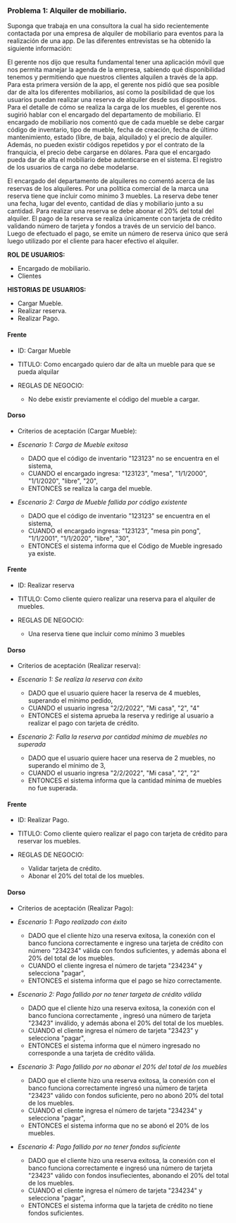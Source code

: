 ### Problema 1: Alquiler de mobiliario.
Suponga que trabaja en una consultora la cual ha sido recientemente contactada por una empresa de alquiler de mobiliario para eventos para la realización de una app.
De las diferentes entrevistas se ha obtenido la siguiente información:

El gerente nos dijo que resulta fundamental tener una aplicación móvil que nos permita manejar la agenda de la empresa, sabiendo qué disponibilidad tenemos y permitiendo que nuestros clientes alquilen a través de la app. Para esta primera versión de la app, el gerente nos pidió que sea posible dar de alta los diferentes mobiliarios, así como la posibilidad de que los usuarios puedan realizar una reserva de alquiler desde sus dispositivos. Para el detalle de cómo se realiza la carga de los muebles, el gerente nos sugirió hablar con el encargado del departamento de mobiliario. El encargado de mobiliario nos comentó que de cada mueble se debe cargar código de inventario, tipo de mueble, fecha de creación, fecha de último mantenimiento, estado (libre, de baja, alquilado) y el precio de alquiler. Además, no pueden existir códigos repetidos y por
el contrato de la franquicia, el precio debe cargarse en dólares. Para que el encargado pueda dar de alta el mobiliario debe autenticarse en el sistema. El registro de los usuarios de carga no debe modelarse.

El encargado del departamento de alquileres no comentó acerca de las reservas de los alquileres. Por una política comercial de la marca una reserva tiene que incluir como mínimo 3 muebles. La reserva debe tener una fecha, lugar del evento, cantidad de días y mobiliario junto a su cantidad. Para realizar una reserva se debe abonar el 20% del total del alquiler. El pago de la reserva se realiza únicamente con tarjeta de crédito validando número de tarjeta y fondos a través de un servicio del banco. Luego de efectuado el pago, se emite un número de reserva único que será luego utilizado por el
cliente para hacer efectivo el alquiler.

**ROL DE USUARIOS:**

- Encargado de mobiliario.
- Clientes

**HISTORIAS DE USUARIOS:**

- Cargar Mueble.
- Realizar reserva.
- Realizar Pago.

#### Frente
- ID: Cargar Mueble

- TITULO: Como encargado quiero dar de alta un mueble para que se pueda alquilar

- REGLAS DE NEGOCIO:
	- No debe existir previamente el código del mueble a cargar.
	
#### Dorso
- Criterios de aceptación (Cargar Mueble):
- _Escenario 1: Carga de Mueble exitosa_
	- DADO que el código de inventario "123123" no se encuentra en el 	sistema, 
	- CUANDO el encargado ingresa: "123123", "mesa", "1/1/2000", "1/1/2020", "libre", "20", 
	- ENTONCES se realiza la carga del mueble.
	
- _Escenario 2: Carga de Mueble fallida por código existente_
	- DADO que el código de inventario "123123" se encuentra en el 	sistema, 
	- CUANDO el encargado ingresa: "123123", "mesa pin pong", "1/1/2001", "1/1/2020", "libre", "30", 
	- ENTONCES el sistema informa que el Código de Mueble ingresado ya 	existe.

	
#### Frente
- ID: Realizar reserva

- TITULO: Como cliente quiero realizar una reserva para el alquiler de muebles.

- REGLAS DE NEGOCIO:
	- Una reserva tiene que incluir como mínimo 3 muebles

#### Dorso
- Criterios de aceptación (Realizar reserva):
- _Escenario 1: Se realiza la reserva con éxito_
	- DADO que el usuario quiere hacer la reserva de 4 muebles, superando el mínimo pedido,
	- CUANDO el usuario ingresa "2/2/2022", "Mi casa", "2", "4"
	- ENTONCES el sistema aprueba la reserva y redirige al usuario a realizar el pago con tarjeta de crédito.
	
- _Escenario 2: Falla la reserva por cantidad mínima de muebles no superada_
	- DADO que el usuario quiere hacer una reserva de 2 muebles, no superando el mínimo de 3,
	- CUANDO el usuario ingresa "2/2/2022", "Mi casa", "2", "2"
	- ENTONCES el sistema informa que la cantidad mínima de muebles no fue superada.
	

#### Frente
- ID: Realizar Pago.

- TITULO: Como cliente quiero realizar el pago con tarjeta de crédito para reservar los muebles.

- REGLAS DE NEGOCIO:
	- Validar tarjeta de crédito.
	- Abonar el 20% del total de los muebles.
	
#### Dorso
- Criterios de aceptación (Realizar Pago):

- _Escenario 1: Pago realizado con éxito_
	- DADO que el cliente hizo una reserva exitosa, la conexión con el banco funciona correctamente e ingreso una tarjeta de crédito con número "234234" válida con fondos suficientes, y además abona el 20% del total de los muebles.
	- CUANDO el cliente ingresa el número de tarjeta "234234" y selecciona "pagar",
	- ENTONCES el sistema informa que el pago se hizo correctamente.
	
- _Escenario 2: Pago fallido por no tener targeta de crédito válida_
	- DADO que el cliente hizo una reserva exitosa, la conexión con el banco funciona correctamente , ingresó una número de tarjeta "23423" inválido, y además abona el 20% del total de los muebles.
	- CUANDO el cliente ingresa el número de tarjeta "23423" y selecciona "pagar",
	- ENTONCES el sistema informa que el número ingresado no corresponde a una tarjeta de crédito válida.
	
- _Escenario 3: Pago fallido por no abonar el 20% del total de los muebles_
	- DADO que el cliente hizo una reserva exitosa, la conexión con el banco funciona correctamente ingresó una número de tarjeta "23423" válido con fondos suficiente, pero no abonó 20% del total de los muebles. 
	- CUANDO el cliente ingresa el número de tarjeta "234234" y selecciona "pagar",
	- ENTONCES el sistema informa que no se abonó el 20% de los muebles.
	
- _Escenario 4: Pago fallido por no tener fondos suficiente_
	- DADO que el cliente hizo una reserva exitosa, la conexión con el banco funciona correctamente e ingresó una número de tarjeta "23423" válido con fondos insufiecientes, abonando el 20% del total de los muebles.
	- CUANDO el cliente ingresa el número de tarjeta "234234" y selecciona "pagar",
	- ENTONCES el sistema informa que la tarjeta de crédito no tiene fondos suficientes.
	

